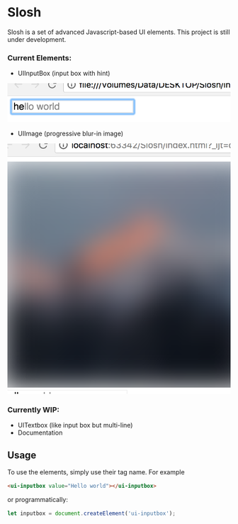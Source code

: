 # Slosh

Slosh is a set of advanced Javascript-based UI elements. This project is still under development.

### Current Elements:
- UIInputBox (input box with hint)

![UI_inputbox_preview](UI_inputbox_preview.png)

- UIImage (progressive blur-in image)

![UI_inputbox_preview](UI_image_preview.png)


### Currently WIP:
- UITextbox (like input box but multi-line)
- Documentation


## Usage

To use the elements, simply use their tag name. For example

```html
<ui-inputbox value="Hello world"></ui-inputbox>
```

or programmatically:
```typescript
let inputbox = document.createElement('ui-inputbox');
```
